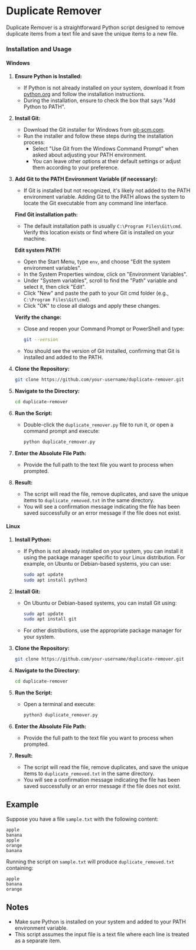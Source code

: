 # Duplicate Remover

Duplicate Remover is a straightforward Python script designed to remove duplicate items from a text file and save the unique items to a new file.

### Installation and Usage

#### Windows

1. **Ensure Python is Installed:**
   - If Python is not already installed on your system, download it from [python.org](https://www.python.org/downloads/) and follow the installation instructions.
   - During the installation, ensure to check the box that says "Add Python to PATH".

2. **Install Git:**
   - Download the Git installer for Windows from [git-scm.com](https://git-scm.com/download/win).
   - Run the installer and follow these steps during the installation process:
     - Select "Use Git from the Windows Command Prompt" when asked about adjusting your PATH environment.
     - You can leave other options at their default settings or adjust them according to your preference.

3. **Add Git to the PATH Environment Variable (if necessary):**
   - If Git is installed but not recognized, it's likely not added to the PATH environment variable. Adding Git to the PATH allows the system to locate the Git executable from any command line interface.

   **Find Git installation path:**
   - The default installation path is usually `C:\Program Files\Git\cmd`. Verify this location exists or find where Git is installed on your machine.

   **Edit system PATH:**
   - Open the Start Menu, type `env`, and choose "Edit the system environment variables".
   - In the System Properties window, click on "Environment Variables".
   - Under "System variables", scroll to find the "Path" variable and select it, then click "Edit".
   - Click "New" and paste the path to your Git cmd folder (e.g., `C:\Program Files\Git\cmd`).
   - Click "OK" to close all dialogs and apply these changes.

   **Verify the change:**
   - Close and reopen your Command Prompt or PowerShell and type:
     ```bash
     git --version
     ```
   - You should see the version of Git installed, confirming that Git is installed and added to the PATH.

4. **Clone the Repository:**
   ```bash
   git clone https://github.com/your-username/duplicate-remover.git
   ```

5. **Navigate to the Directory:**
   ```bash
   cd duplicate-remover
   ```

6. **Run the Script:**
   - Double-click the `duplicate_remover.py` file to run it, or open a command prompt and execute:
     ```bash
     python duplicate_remover.py
     ```

7. **Enter the Absolute File Path:**
   - Provide the full path to the text file you want to process when prompted.

8. **Result:**
   - The script will read the file, remove duplicates, and save the unique items to `duplicate_removed.txt` in the same directory.
   - You will see a confirmation message indicating the file has been saved successfully or an error message if the file does not exist.

#### Linux

1. **Install Python:**
   - If Python is not already installed on your system, you can install it using the package manager specific to your Linux distribution. For example, on Ubuntu or Debian-based systems, you can use:
     ```bash
     sudo apt update
     sudo apt install python3
     ```

2. **Install Git:**
   - On Ubuntu or Debian-based systems, you can install Git using:
     ```bash
     sudo apt update
     sudo apt install git
     ```
   - For other distributions, use the appropriate package manager for your system.

3. **Clone the Repository:**
   ```bash
   git clone https://github.com/your-username/duplicate-remover.git
   ```

4. **Navigate to the Directory:**
   ```bash
   cd duplicate-remover
   ```

5. **Run the Script:**
   - Open a terminal and execute:
     ```bash
     python3 duplicate_remover.py
     ```

6. **Enter the Absolute File Path:**
   - Provide the full path to the text file you want to process when prompted.

7. **Result:**
   - The script will read the file, remove duplicates, and save the unique items to `duplicate_removed.txt` in the same directory.
   - You will see a confirmation message indicating the file has been saved successfully or an error message if the file does not exist.

## Example

Suppose you have a file `sample.txt` with the following content:

```
apple
banana
apple
orange
banana
```

Running the script on `sample.txt` will produce `duplicate_removed.txt` containing:

```
apple
banana
orange
```

## Notes

- Make sure Python is installed on your system and added to your PATH environment variable.
- This script assumes the input file is a text file where each line is treated as a separate item.
